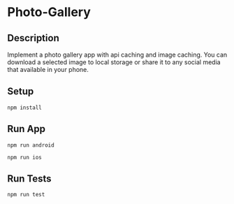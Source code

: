# Photo-Gallery

## Description

Implement a photo gallery app with api caching and image caching.
You can download a selected image to local storage or share it to any social media
that available in your phone. 




## Setup

```
npm install
```

## Run App

```
npm run android  
```
```
npm run ios  
```

## Run Tests

```
npm run test
```
